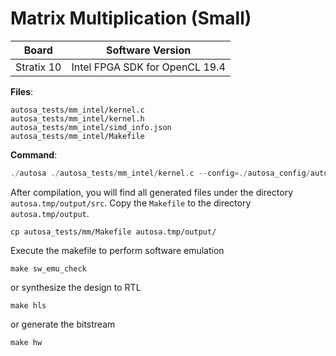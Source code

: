# Matrix Multiplication (Small)

Board        | Software Version
-------------|-----------------
Stratix 10 | Intel FPGA SDK for OpenCL 19.4

__Files__:
```
autosa_tests/mm_intel/kernel.c
autosa_tests/mm_intel/kernel.h
autosa_tests/mm_intel/simd_info.json
autosa_tests/mm_intel/Makefile
```

__Command__:
```c
./autosa ./autosa_tests/mm_intel/kernel.c --config=./autosa_config/autosa_config.json --target=autosa_opencl --output-dir=./autosa.tmp/output --sa-sizes="{kernel[]->space_time[3];kernel[]->array_part[16,16,16];kernel[]->array_part_L2[2,2,2];kernel[]->latency[8,8];kernel[]->simd[2]}" --simd-info=./autosa_tests/mm_intel/simd_info.json --host-serialize --loop-infinitize --double-buffer-style=0 --mem-port-map="{kernel[]->A[0];kernel[]->B[1];kernel[]->C[2]}"
```

After compilation, you will find all generated files under the directory `autosa.tmp/output/src`. Copy the `Makefile` to the directory `autosa.tmp/output`.

```
cp autosa_tests/mm/Makefile autosa.tmp/output/
```

Execute the makefile to perform software emulation
```
make sw_emu_check
```
or synthesize the design to RTL
```
make hls
```
or generate the bitstream
```
make hw
```
